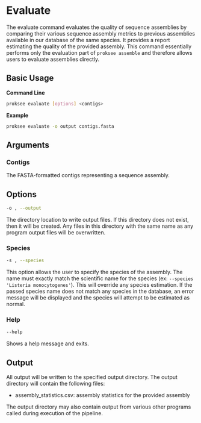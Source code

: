 # Evaluate

The evaluate command evaluates the quality of sequence assemblies by comparing their various sequence assembly metrics to previous assemblies available in our database of the same species. It provides a report estimating the quality of the provided assembly. This command essentially performs only the evaluation part of `proksee assemble` and therefore allows users to evaluate assemblies directly.

## Basic Usage

**Command Line**

```bash
proksee evaluate [options] <contigs>
```

**Example**

```bash
proksee evaluate -o output contigs.fasta
```

## Arguments

### Contigs

The FASTA-formatted contigs representing a sequence assembly.

## Options

```bash
-o , --output
```

The directory location to write output files. If this directory does not exist, then it will be created. Any files in this directory with the same name as any program output files will be overwritten.

### Species

```bash
-s , --species
```

This option allows the user to specify the species of the assembly. The name must exactly match the scientific name for the species (ex: `--species 'Listeria monocytogenes'`). This will override any species estimation. If the passed species name does not match any species in the database, an error message will be displayed and the species will attempt to be estimated as normal.

### Help

```bash
--help
```

Shows a help message and exits.

## Output

All output will be written to the specified output directory. The output directory will contain the following files:

- assembly_statistics.csv: assembly statistics for the provided assembly

The output directory may also contain output from various other programs called during execution of the pipeline.
